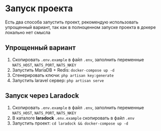 # Запуск проекта #

Есть два способа запустить проект, рекомендую использовать упрощенный вариант, так как в полноценном запуске проекта в докере локально нет смысла

## Упрощенный вариант

1. Скопировать `.env.example` в файл `.env`, заполнить переменные `NATS_HOST`, `NATS_PORT`, `NATS_NKEY`
2. Запустить MariaDB + Redis: `docker-compose up -d`
3. Сгенерировать ключи: `php artisan key:generate`
4. Запустить laravel сервер: `php artisan serve`

## Запуск через Laradock

1. Скопировать `.env.example` в файл `.env`, заполнить переменные `NATS_HOST`, `NATS_PORT`, `NATS_NKEY`
2. В каталоге **laradock** `.env.example` скопировать в файл `.env`
3. Запустить проект: `cd laradock && docker-compose up -d`

